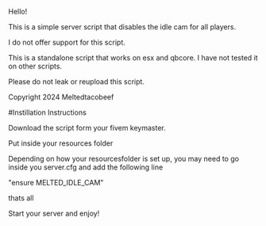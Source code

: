 Hello!



This is a simple server script that disables the idle cam for all players.

I do not offer support for this script. 

This is a standalone script that works on esx and qbcore. I have not tested it on other scripts. 

Please do not leak or reupload this script. 

Copyright 2024 Meltedtacobeef









#Instillation Instructions

Download the script form your fivem keymaster.

Put inside your resources folder

Depending on how your resourcesfolder is set up, you may need to go inside you server.cfg and add the following line

"ensure MELTED_IDLE_CAM"

thats all

Start your server and enjoy!



